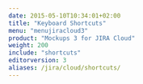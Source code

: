 ```yaml
---
date: 2015-05-10T10:34:01+02:00
title: "Keyboard Shortcuts"
menu: "menujiracloud3"
product: "Mockups 3 for JIRA Cloud"
weight: 200
include: "shortcuts"
editorversion: 3
aliases: /jira/cloud/shortcuts/
---
```

